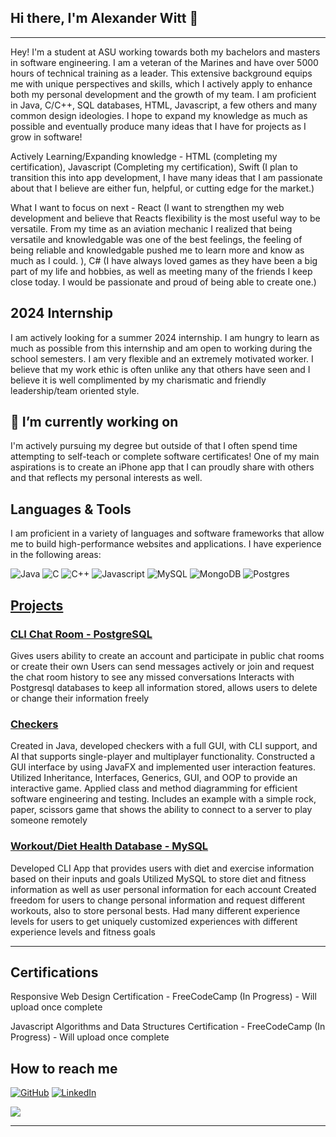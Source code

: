 ## Hi there, I'm Alexander Witt 👋  
----

Hey! I'm a student at ASU working towards both my bachelors and masters in software engineering. I am a veteran of the Marines and have over 5000 hours of technical training as a leader. This extensive background equips me with unique perspectives and skills, which I actively apply to enhance both my personal development and the growth of my team. I am proficient in Java, C/C++, SQL databases, HTML, Javascript, a few others and many common design ideologies. I hope to expand my knowledge as much as possible and eventually produce many ideas that I have for projects as I grow in software!

Actively Learning/Expanding knowledge - HTML (completing my certification), Javascript (Completing my certification), Swift (I plan to transition this into app development, I have many ideas that I am passionate about that I believe are either fun, helpful, or cutting edge for the market.)

What I want to focus on next - React (I want to strengthen my web development and believe that Reacts flexibility is the most useful way to be versatile. From my time as an aviation mechanic I realized that being versatile and knowledgable was one of the best feelings, the feeling of being reliable and knowledgable pushed me to learn more and know as much as I could. ), C# (I have always loved games as they have been a big part of my life and hobbies, as well as meeting many of the friends I keep close today. I would be passionate and proud of being able to create one.)

## 2024 Internship

I am actively looking for a summer 2024 internship. I am hungry to learn as much as possible from this internship and am open to working during the school semesters. I am very flexible and an extremely motivated worker. I believe that my work ethic is often unlike any that others have seen and I believe it is well complimented by my charismatic and friendly leadership/team oriented style.

## 🔭 I’m currently working on

I'm actively pursuing my degree but outside of that I often spend time attempting to self-teach or complete software certificates! One of my main aspirations is to create an iPhone app that I can proudly share with others and that reflects my personal interests as well.

## Languages & Tools
I am proficient in a variety of languages and software frameworks that allow me to build high-performance websites and applications. I have experience in the following areas:

![Java](https://img.shields.io/badge/-Java-135ABC?style=style=flat&logo=java) ![C](https://img.shields.io/badge/-C-00599C?style=style=flat&logo=c) ![C++](https://img.shields.io/badge/c++-%2300599C.svg?style=for-the-badge&logo=c%2B%2B&logoColor=white) ![Javascript](https://img.shields.io/badge/-Javascript-F7DF1E?style=flat&logo=javascript) ![MySQL](https://img.shields.io/badge/mysql-%2300f.svg?style=for-the-badge&logo=mysql&logoColor=white) ![MongoDB](https://img.shields.io/badge/MongoDB-%234ea94b.svg?style=for-the-badge&logo=mongodb&logoColor=white) ![Postgres](https://img.shields.io/badge/postgres-%23316192.svg?style=for-the-badge&logo=postgresql&logoColor=white) 

<!---
## Hobbies // About Me - Unprofessionally
I am an avid gym goer and gamer. These two hobbies are my most common. I often go through different cycles for the gym and enjoy sharing my progress. I am a PC gamer and play just about everything! I am not much of a social media user outside of professional uses. I like to think of myself as pretty open to doing just about anything and trying new things! I love active hobbies such as golfing or sports all the way to indoor hobbies like games and watching movies. I recently have started getting into rock climbing, it has been a blast and extremely challenging. I am a trivia addict and love anything that deals with *attempting* to be smart in order to answer (crosswords, trivia, games like wordle). I am both reserved and talkative. I tend to be extremely friendly and like to ease tensions with a relaxed approach and demeanor. I am always open to speaking my mind, challenging ideas, or asking questions but this does not mean it has to be in a rude way, mostly it is intended to be inqusitive or offer unique approaches, because either myself or the person I am asking may not understand the situation fully and need clarification. 
-->

## [Projects](https://github.com/imWitty/Projects)

### [CLI Chat Room - PostgreSQL](https://github.com/imWitty/Projects)
Gives users ability to create an account and participate in public chat rooms or create their own
Users can send messages actively or join and request the chat room history to see any missed conversations
Interacts with Postgresql databases to keep all information stored, allows users to delete or change their information freely

### [Checkers](https://github.com/imWitty/Projects) 
Created in Java, developed checkers with a full GUI, with CLI support, and AI that supports single-player and multiplayer functionality.
Constructed a GUI interface by using JavaFX and implemented user interaction features.
Utilized Inheritance, Interfaces, Generics, GUI, and OOP to provide an interactive game.
Applied class and method diagramming for efficient software engineering and testing.
Includes an example with a simple rock, paper, scissors game that shows the ability to connect to a server 
to play someone remotely

### [Workout/Diet Health Database - MySQL](https://github.com/imWitty/Projects) 
Developed CLI App that provides users with diet and exercise information based on their inputs and goals
Utilized MySQL to store diet and fitness information as well as user personal information for each account
Created freedom for users to change personal information and request different workouts, also to store personal bests.
Had many different experience levels for users to get uniquely customized experiences with 
different experience levels and fitness goals
 
_____
## Certifications
Responsive Web Design Certification - FreeCodeCamp (In Progress) - Will upload once complete

Javascript Algorithms and Data Structures Certification - FreeCodeCamp (In Progress) - Will upload once complete

## How to reach me
[![GitHub](https://img.shields.io/badge/-Github-black.svg?style=flat-square&logo=github&colorB=555)](https://github.com/imWitty)
[![LinkedIn](https://img.shields.io/badge/-LinkedIn-black.svg?style=flat-square&logo=linkedin&colorB=555)](https://www.linkedin.com/in/alexjwitt/)


<a href="https://mail.google.com/mail/u/1/?ogbl#inbox?compose=jrjtXLCPpBSPVlgbmqkZDBdflSxBDFNGdhRzdswSCxhwMbBkNWpQlWHSlhTVtRvjNdCpHvbd"><img src="https://img.shields.io/badge/gmail-%23DD0031.svg?&style=for-the-badge&logo=gmail&logoColor=white"/></a>



______

